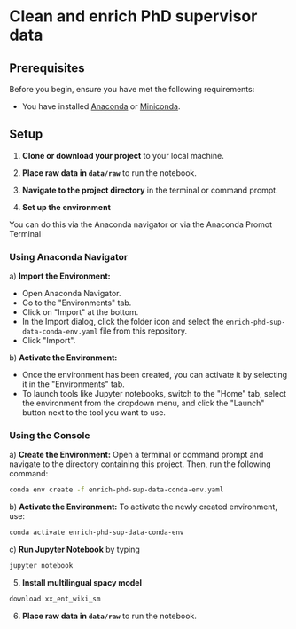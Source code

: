 # Clean and enrich PhD supervisor data

## Prerequisites

Before you begin, ensure you have met the following requirements:

- You have installed [Anaconda](https://www.anaconda.com/products/individual) or [Miniconda](https://docs.conda.io/en/latest/miniconda.html).

## Setup

1. **Clone or download your project** to your local machine.

2. **Place raw data in `data/raw`** to run the notebook.

3. **Navigate to the project directory** in the terminal or command prompt.

4. **Set up the environment**

You can do this via the Anaconda navigator or via the Anaconda Promot Terminal

### Using Anaconda Navigator

a) **Import the Environment:**

- Open Anaconda Navigator.
- Go to the "Environments" tab.
- Click on "Import" at the bottom.
- In the Import dialog, click the folder icon and select the `enrich-phd-sup-data-conda-env.yaml` file from this repository.
- Click "Import".

b) **Activate the Environment:**

- Once the environment has been created, you can activate it by selecting it in the "Environments" tab.
- To launch tools like Jupyter notebooks, switch to the "Home" tab, select the environment from the dropdown menu, and click the "Launch" button next to the tool you want to use.

### Using the Console

a) **Create the Environment:**
   Open a terminal or command prompt and navigate to the directory containing this project. Then, run the following command:

   ```sh
   conda env create -f enrich-phd-sup-data-conda-env.yaml
   ```

b) **Activate the Environment:**
   To activate the newly created environment, use:

   ```sh
   conda activate enrich-phd-sup-data-conda-env
   ```

c) **Run Jupyter Notebook** by typing

   ```sh
   jupyter notebook
   ```

5. **Install multilingual spacy model**

```sh
download xx_ent_wiki_sm
```

6. **Place raw data in `data/raw`** to run the notebook.
